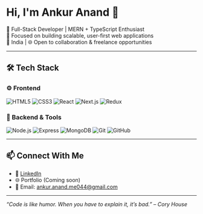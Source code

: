 # Hi, I'm Ankur Anand 👋

🚀 Full-Stack Developer | MERN + TypeScript Enthusiast  
🎯 Focused on building scalable, user-first web applications  
📍 India | 🌐 Open to collaboration & freelance opportunities

---

## 🛠 Tech Stack

### ⚙️ Frontend
![HTML5](https://img.shields.io/badge/html5-%23E34F26.svg?style=for-the-badge&logo=html5&logoColor=white)
![CSS3](https://img.shields.io/badge/CSS3-1572B6?style=for-the-badge&logo=css3&logoColor=white)
![React](https://img.shields.io/badge/React-20232A?style=for-the-badge&logo=react&logoColor=61DAFB)
![Next.js](https://img.shields.io/badge/next.js-000000?style=for-the-badge&logo=nextdotjs&logoColor=61DAFB)
![Redux](https://img.shields.io/badge/redux-%23593d88.svg?style=for-the-badge&logo=redux&logoColor=white)

### 🔧 Backend & Tools
![Node.js](https://img.shields.io/badge/node.js-339933?style=for-the-badge&logo=nodedotjs&logoColor=white)
![Express](https://img.shields.io/badge/express.js-404D59?style=for-the-badge)
![MongoDB](https://img.shields.io/badge/mongodb-%2347A248.svg?style=for-the-badge&logo=mongodb&logoColor=white)
![Git](https://img.shields.io/badge/git-%23F05033.svg?style=for-the-badge&logo=git&logoColor=white)
![GitHub](https://img.shields.io/badge/github-%23121011.svg?style=for-the-badge&logo=github&logoColor=white)

---
<!--
## 📊 GitHub Status

<p align="center">
  <img src="https://github-readme-stats.vercel.app/api?username=ankur29&show_icons=true&theme=radical" alt="GitHub Stats" height="150" />
  <img src="https://github-readme-streak-stats.herokuapp.com/?user=ankur29&theme=radical" alt="GitHub Streak" height="150"/>
  <img src="https://github-readme-stats.vercel.app/api/top-langs/?username=ankur29&layout=compact&theme=radical" alt="Top Languages" height="150"/>
</p>

---
-->
## 📫 Connect With Me

- 💼 [LinkedIn](https://www.linkedin.com/in/ankur-anand-868522191)
- 🌐 Portfolio (Coming soon)
- 📧 Email: ankur.anand.me044@gmail.com

---

_“Code is like humor. When you have to explain it, it’s bad.” – Cory House_

